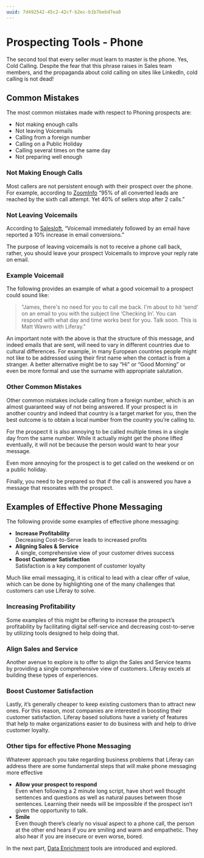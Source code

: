 ```yaml
---
uuid: 7d492542-45c2-42cf-b2ec-b1b7bebd7ea0
---
```


# Prospecting Tools - Phone

The second tool that every seller must learn to master is the phone. Yes, Cold Calling. Despite the fear that this phrase raises in Sales team members, and the propaganda about cold calling on sites like LinkedIn, cold calling is not dead!  

## Common Mistakes

The most common mistakes made with respect to Phoning prospects are:

* Not making enough calls
* Not leaving Voicemails
* Calling from a foreign number
* Calling on a Public Holiday
* Calling several times on the same day
* Not preparing well enough

### Not Making Enough Calls

Most callers are not persistent enough with their prospect over the phone. For example, according to [ZoomInfo](https://pipeline.zoominfo.com/sales/sales-follow-up-statistics) “95% of all converted leads are reached by the sixth call attempt. Yet 40% of sellers stop after 2 calls.”

### Not Leaving Voicemails

According to [Salesloft](https://salesloft.com/resources/blog/5-prospect-channels-your-sales-process-needs/), “Voicemail immediately followed by an email have reported a 10% increase in email conversions.”

The purpose of leaving voicemails is not to receive a phone call back, rather, you should leave your prospect Voicemails to improve your reply rate on email.

### Example Voicemail

The following provides an example of what a good voicemail to a prospect could sound like:

> "James, there's no need for you to call me back. I'm about to hit ‘send’ on an email to you with the subject line ‘Checking In’. You can respond with what day and time works best for you. Talk soon. This is Matt Wawro with Liferay."

An important note with the above is that the structure of this message, and indeed emails that are sent, will need to vary in different countries due to cultural differences. For example, in many European countries people might not like to be addressed using their first name when the contact is from a stranger. A better alternative might be to say “Hi” or “Good Morning” or even be more formal and use the surname with appropriate salutation.

### Other Common Mistakes

Other common mistakes include calling from a foreign number, which is an almost guaranteed way of not being answered. If your prospect is in another country and indeed that country is a target market for you, then the best outcome is to obtain a local number from the country you’re calling to.

For the prospect it is also annoying to be called multiple times in a single day from the same number. While it actually might get the phone lifted eventually, it will not be because the person would want to hear your message.

Even more annoying for the prospect is to get called on the weekend or on a public holiday.

Finally, you need to be prepared so that if the call is answered you have a message that resonates with the prospect.

## Examples of Effective Phone Messaging 

The following provide some examples of effective phone messaging:

* **Increase Profitability** \
Decreasing Cost-to-Serve leads to increased profits
* **Aligning Sales & Service** \
A single, comprehensive view of your customer drives success
* **Boost Customer Satisfaction** \
Satisfaction is a key component of customer loyalty

Much like email messaging, it is critical to lead with a clear offer of value, which can be done by highlighting one of the many challenges that customers can use Liferay to solve.   

### Increasing Profitability

Some examples of this might be offering to increase the prospect’s profitability by facilitating digital self-service and decreasing cost-to-serve by utilizing tools designed to help doing that.

### Align Sales and Service

Another avenue to explore is to offer to align the Sales and Service teams by providing a single comprehensive view of customers. Liferay excels at building these types of experiences.  

### Boost Customer Satisfaction

Lastly, it’s generally cheaper to keep existing customers than to attract new ones. For this reason, most companies are interested in boosting their customer satisfaction.  Liferay based solutions have a variety of features that help to make organizations easier to do business with and help to drive customer loyalty.

### Other tips for effective Phone Messaging

Whatever approach you take regarding business problems that Liferay can address there are some fundamental steps that will make phone messaging more effective

* **Allow your prospect to respond** \
Even when following a 2 minute long script, have short well thought sentences and questions as well as natural pauses between those sentences. Learning their needs will be impossible if the prospect isn’t given the opportunity to talk.
* **Smile** \
Even though there’s clearly no visual aspect to a phone call, the person at the other end hears if you are smiling and warm and empathetic. They also hear if you are insecure or even worse, bored.

In the next part, [Data Enrichment](./data-enrichment.md) tools are introduced and explored.
